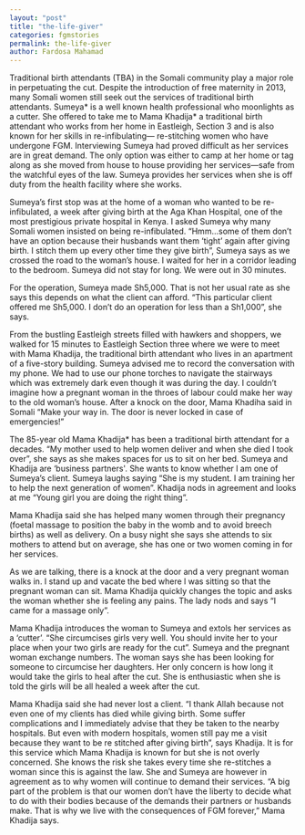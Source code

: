 ```yaml
---
layout: "post"
title: "the-life-giver"
categories: fgmstories
permalink: the-life-giver
author: Fardosa Mahamad
---
```

 

Traditional birth attendants (TBA) in the Somali community play a major role in perpetuating the cut. Despite the introduction of free maternity in 2013, many Somali women still seek out the services of traditional birth attendants. 
Sumeya* is a well known health professional who moonlights as a cutter. She offered to take me to Mama Khadija* a traditional birth attendant who works from her home in Eastleigh, Section 3 and is also known for her skills in re-infibulating— re-stitching women who have undergone FGM.
Interviewing Sumeya had proved difficult as her services are in great demand. The only option was either to camp at her home or tag along as she moved from house to house providing her services—safe from the watchful eyes of the law. Sumeya provides her services when she is off duty from the health facility where she works.

Sumeya’s first stop was at the home of a woman who wanted to be re-infibulated, a week after giving birth at the Aga Khan Hospital, one of the most prestigious private hospital in Kenya. I asked Sumeya why many Somali women insisted on being re-infibulated. “Hmm...some of them don’t have an option because their husbands want them ‘tight’ again after giving birth. I stitch them up every other time they give birth”, Sumeya says as we crossed the road to the woman’s house. I waited for her in a corridor leading to the bedroom. Sumeya did not stay for long. We were out in 30 minutes. 

For the operation, Sumeya made Sh5,000. That is not her usual rate as she says this depends on what the client can afford. “This particular client offered me Sh5,000. I don’t do an operation for less than a Sh1,000”, she says.

From the bustling Eastleigh streets filled with hawkers and shoppers, we walked for 15 minutes to Eastleigh Section three where we were to meet with Mama Khadija, the traditional birth attendant who lives in an apartment of a five-story building. Sumeya advised me to record the conversation with my phone.
We had to use our phone torches to navigate the stairways which was extremely dark even though it was during the day.  I couldn’t imagine how a pregnant woman in the throes of labour could make her way to the old woman’s house. After a knock on the door, Mama Khadiha said in Somali “Make your way in. The door is never locked in case of emergencies!”

The 85-year old Mama Khadija* has been a traditional birth attendant for a decades. “My mother used to help women deliver and when she died I took over”, she says as she makes spaces for us to sit on her bed.  Sumeya and Khadija are ‘business partners'. She wants to know whether l am one of Sumeya’s client. Sumeya laughs saying “She is my student. I am training her to help the next generation of women”. Khadija nods in agreement and looks at me “Young girl you are doing the right thing”. 

Mama Khadija said she has helped many women through their pregnancy (foetal massage to position the baby in the womb and to avoid breech births) as well as delivery. On a busy night she says she attends to six mothers to attend but on average, she has one or two women coming in for her services.

As we are talking, there is a knock at the door and a very pregnant woman walks in. I stand up and vacate the bed where l was sitting so that the pregnant woman can sit. Mama Khadija quickly changes the topic and asks the woman whether she is feeling any pains. The lady nods and says “I came for a massage only”. 

Mama Khadija introduces the woman to Sumeya and extols her services as a ‘cutter’. “She circumcises girls very well. You should invite her to your place when your two girls are ready for the cut”. 
Sumeya and the pregnant woman exchange numbers. The woman says she has been looking for someone to circumcise her daughters. Her only concern is how long it would take the girls to heal after the cut. She is enthusiastic when she is told the girls will be all healed a week after the cut.

Mama Khadija said she had never lost a client. “I thank Allah because not even one of my clients has died while giving birth. Some suffer complications and I immediately advise that they be taken to the nearby hospitals. But even with modern hospitals, women still pay me a visit because they want to be re stitched after giving birth”, says Khadija. 
It is for this service which Mama Khadija is known for but she is not overly concerned. She knows the risk she takes every time she re-stitches a woman since this is against the law. 
She and Sumeya are however in agreement as to why women will continue to demand their services.  “A big part of the problem is that our women don’t have the liberty to decide what to do with their bodies because of the demands their partners or husbands make. That is why we live with the consequences of FGM forever,” Mama Khadija says.

